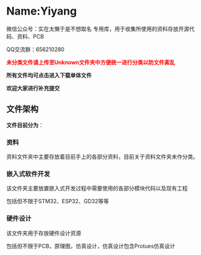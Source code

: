 # Name:Yiyang
微信公众号：实在太懒于是不想取名  专用库，用于收集所使用的资料存放开源代码、资料、PCB

QQ交流群：656210280

<font color="#FF0000">**未分类文件请上传至Unknown文件夹中方便统一进行分类以防文件紊乱**</font>


**所有文件均可点击进入下载单体文件**

**欢迎大家进行补充提交**

## 文件架构
**文件目前分为**：

### 资料

资料文件夹中主要存放着目前手上的各部分资料，目前关于资料文件夹未作分类。

### 嵌入式软件开发

该文件夹主要放置嵌入式开发过程中需要使用的各部分模块代码以及现有工程

包括但不限于STM32、ESP32、GD32等等

### 硬件设计

该文件夹用于存放硬件设计资源

包括但不限于PCB，原理图，仿真设计，仿真设计包含Protues仿真设计
